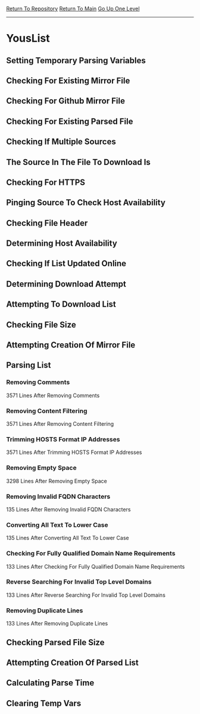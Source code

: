 [Return To Repository](https://github.com/deathbybandaid/piholeparser/)
[Return To Main](https://github.com/deathbybandaid/piholeparser/blob/master/RecentRunLogs/Mainlog.md)
[Go Up One Level](https://github.com/deathbybandaid/piholeparser/blob/master/RecentRunLogs/TopLevelScripts/30-Processing-Blacklists.md)
____________________________________
# YousList
## Setting Temporary Parsing Variables
## Checking For Existing Mirror File
## Checking For Github Mirror File
## Checking For Existing Parsed File
## Checking If Multiple Sources
## The Source In The File To Download Is
## Checking For HTTPS
## Pinging Source To Check Host Availability
## Checking File Header
## Determining Host Availability
## Checking If List Updated Online
## Determining Download Attempt
## Attempting To Download List
## Checking File Size
## Attempting Creation Of Mirror File
## Parsing List
### Removing Comments
3571 Lines After Removing Comments
### Removing Content Filtering
3571 Lines After Removing Content Filtering
### Trimming HOSTS Format IP Addresses
3571 Lines After Trimming HOSTS Format IP Addresses
### Removing Empty Space
3298 Lines After Removing Empty Space
### Removing Invalid FQDN Characters
135 Lines After Removing Invalid FQDN Characters
### Converting All Text To Lower Case
135 Lines After Converting All Text To Lower Case
### Checking For Fully Qualified Domain Name Requirements
133 Lines After Checking For Fully Qualified Domain Name Requirements
### Reverse Searching For Invalid Top Level Domains
133 Lines After Reverse Searching For Invalid Top Level Domains
### Removing Duplicate Lines
133 Lines After Removing Duplicate Lines
## Checking Parsed File Size
## Attempting Creation Of Parsed List
## Calculating Parse Time
## Clearing Temp Vars
